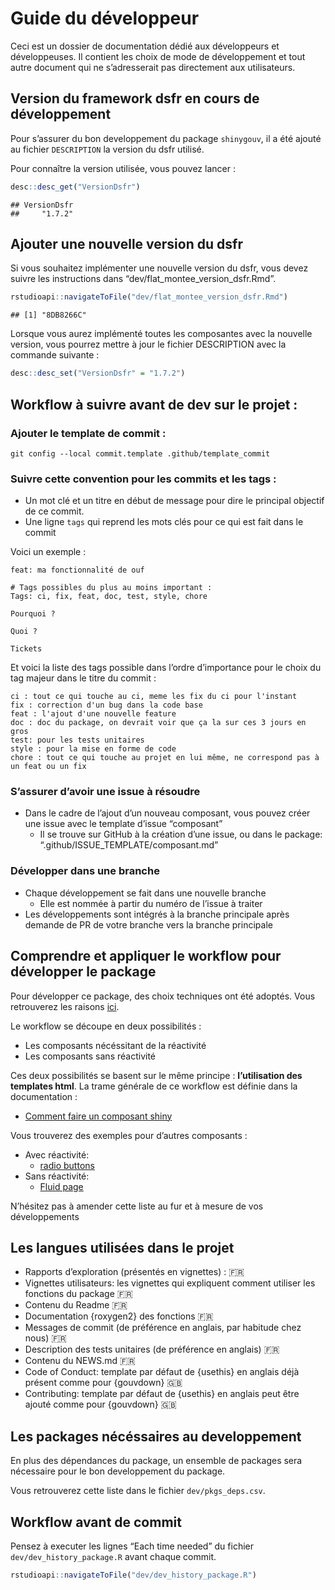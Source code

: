 Guide du développeur
================

Ceci est un dossier de documentation dédié aux développeurs et
développeuses. Il contient les choix de mode de développement et tout
autre document qui ne s’adresserait pas directement aux utilisateurs.

## Version du framework dsfr en cours de développement

Pour s’assurer du bon developpement du package `shinygouv`, il a été
ajouté au fichier `DESCRIPTION` la version du dsfr utilisé.

Pour connaître la version utilisée, vous pouvez lancer :

``` r
desc::desc_get("VersionDsfr")
```

    ## VersionDsfr 
    ##     "1.7.2"

## Ajouter une nouvelle version du dsfr

Si vous souhaitez implémenter une nouvelle version du dsfr, vous devez
suivre les instructions dans “dev/flat_montee_version_dsfr.Rmd”.

``` r
rstudioapi::navigateToFile("dev/flat_montee_version_dsfr.Rmd")
```

    ## [1] "8DB8266C"

Lorsque vous aurez implémenté toutes les composantes avec la nouvelle
version, vous pourrez mettre à jour le fichier DESCRIPTION avec la
commande suivante :

``` r
desc::desc_set("VersionDsfr" = "1.7.2")
```

## Workflow à suivre avant de dev sur le projet :

### Ajouter le template de commit :

    git config --local commit.template .github/template_commit

### Suivre cette convention pour les commits et les tags :

-   Un mot clé et un titre en début de message pour dire le principal
    objectif de ce commit.
-   Une ligne `tags` qui reprend les mots clés pour ce qui est fait dans
    le commit

Voici un exemple :

    feat: ma fonctionnalité de ouf

    # Tags possibles du plus au moins important :
    Tags: ci, fix, feat, doc, test, style, chore

    Pourquoi ?

    Quoi ?
       
    Tickets

Et voici la liste des tags possible dans l’ordre d’importance pour le
choix du tag majeur dans le titre du commit :

    ci : tout ce qui touche au ci, meme les fix du ci pour l'instant
    fix : correction d'un bug dans la code base
    feat : l'ajout d'une nouvelle feature
    doc : doc du package, on devrait voir que ça la sur ces 3 jours en gros
    test: pour les tests unitaires
    style : pour la mise en forme de code
    chore : tout ce qui touche au projet en lui même, ne correspond pas à un feat ou un fix

### S’assurer d’avoir une issue à résoudre

-   Dans le cadre de l’ajout d’un nouveau composant, vous pouvez créer
    une issue avec le template d’issue “composant”
    -   Il se trouve sur GitHub à la création d’une issue, ou dans le
        package: “.github/ISSUE_TEMPLATE/composant.md”

### Développer dans une branche

-   Chaque développement se fait dans une nouvelle branche
    -   Elle est nommée à partir du numéro de l’issue à traiter
-   Les développements sont intégrés à la branche principale après
    demande de PR de votre branche vers la branche principale

## Comprendre et appliquer le workflow pour développer le package

Pour développer ce package, des choix techniques ont été adoptés. Vous
retrouverez les raisons [ici](explo_shiny.dsfr.md).

Le workflow se découpe en deux possibilités :

-   Les composants nécéssitant de la réactivité
-   Les composants sans réactivité

Ces deux possibilités se basent sur le même principe : **l’utilisation
des templates html**. La trame générale de ce workflow est définie dans
la documentation :

-   [Comment faire un composant
    shiny](comment-faire-un-composant-shiny.md)

Vous trouverez des exemples pour d’autres composants :

-   Avec réactivité:
    -   [radio buttons](radiobuttons-dsfr.md)
-   Sans réactivité:
    -   [Fluid page](fluidpage_dsfr.md)

N’hésitez pas à amender cette liste au fur et à mesure de vos
développements

## Les langues utilisées dans le projet

-   Rapports d’exploration (présentés en vignettes) : 🇫🇷
-   Vignettes utilisateurs: les vignettes qui expliquent comment
    utiliser les fonctions du package 🇫🇷
-   Contenu du Readme 🇫🇷
-   Documentation {roxygen2} des fonctions 🇫🇷
-   Messages de commit (de préférence en anglais, par habitude chez
    nous) 🇫🇷
-   Description des tests unitaires (de préférence en anglais) 🇫🇷
-   Contenu du NEWS.md 🇫🇷
-   Code of Conduct: template par défaut de {usethis} en anglais déjà
    présent comme pour {gouvdown} 🇬🇧
-   Contributing: template par défaut de {usethis} en anglais peut être
    ajouté comme pour {gouvdown} 🇬🇧

## Les packages nécéssaires au developpement

En plus des dépendances du package, un ensemble de packages sera
nécessaire pour le bon developpement du package.

Vous retrouverez cette liste dans le fichier `dev/pkgs_deps.csv`.

## Workflow avant de commit

Pensez à executer les lignes “Each time needed” du fichier
`dev/dev_history_package.R` avant chaque commit.

``` r
rstudioapi::navigateToFile("dev/dev_history_package.R")
```
